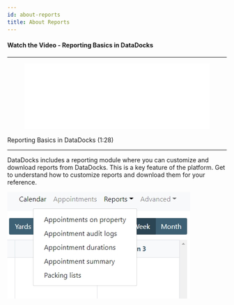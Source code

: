 ```yaml
---
id: about-reports
title: About Reports
---
```


#### Watch the Video - Reporting Basics in DataDocks

***
<figure class="video-container">
  <iframe src="//www.youtube.com/embed/iYFcuasUtYI" frameborder="0" allowfullscreen width="100%"></iframe>
</figure>


Reporting Basics in DataDocks (1:28)
***

DataDocks includes a reporting module where you can customize and download reports from DataDocks. This is a key feature of the platform. Get to understand how to customize reports and download them for your reference. 

![Reports Navigation](/img/docs/reports/reports-nav.jpg)
